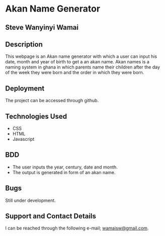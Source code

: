 # Akan Name Generator

## Steve Wanyinyi Wamai

## Description
This webpage is an Akan name generator with which a user can input his date, month and
year of birth to get a an akan name. Akan names is a naming system in ghana in which parents name their
children after the day of the week they were born and the order in which they were born.

## Deployment

The project can be accessed through github.

##  Technologies Used
 
 - CSS
 - HTML
 - Javascript
##  BDD
- The user inputs the year, century, date and month.
- The output is generated in form of an akan name.

 ## Bugs

 Still under development.

 ## Support and Contact Details

 I can be reached through the following e-mail; wamaisw@gmail.com.